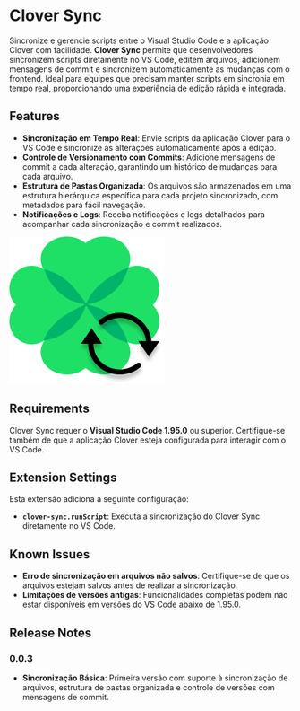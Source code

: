 # Clover Sync

Sincronize e gerencie scripts entre o Visual Studio Code e a aplicação Clover com facilidade. **Clover Sync** permite que desenvolvedores sincronizem scripts diretamente no VS Code, editem arquivos, adicionem mensagens de commit e sincronizem automaticamente as mudanças com o frontend. Ideal para equipes que precisam manter scripts em sincronia em tempo real, proporcionando uma experiência de edição rápida e integrada.

## Features

- **Sincronização em Tempo Real**: Envie scripts da aplicação Clover para o VS Code e sincronize as alterações automaticamente após a edição.
- **Controle de Versionamento com Commits**: Adicione mensagens de commit a cada alteração, garantindo um histórico de mudanças para cada arquivo.
- **Estrutura de Pastas Organizada**: Os arquivos são armazenados em uma estrutura hierárquica específica para cada projeto sincronizado, com metadados para fácil navegação.
- **Notificações e Logs**: Receba notificações e logs detalhados para acompanhar cada sincronização e commit realizados.

![Sincronização em Tempo Real](./assets/cloverSync.png)

## Requirements

Clover Sync requer o **Visual Studio Code 1.95.0** ou superior. Certifique-se também de que a aplicação Clover esteja configurada para interagir com o VS Code.

## Extension Settings

Esta extensão adiciona a seguinte configuração:

- **`clover-sync.runScript`**: Executa a sincronização do Clover Sync diretamente no VS Code.

## Known Issues

- **Erro de sincronização em arquivos não salvos**: Certifique-se de que os arquivos estejam salvos antes de realizar a sincronização.
- **Limitações de versões antigas**: Funcionalidades completas podem não estar disponíveis em versões do VS Code abaixo de 1.95.0.

## Release Notes

### 0.0.3

- **Sincronização Básica**: Primeira versão com suporte à sincronização de arquivos, estrutura de pastas organizada e controle de versões com mensagens de commit.
